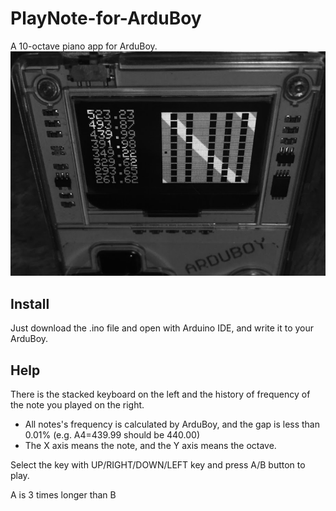 # PlayNote-for-ArduBoy
A 10-octave piano app for ArduBoy.
![alt text](https://raw.githubusercontent.com/Sh1n0g1/PlayNote-for-ArduBoy/master/PlayNote_picture.png)

## Install
Just download the .ino file and open with Arduino IDE, and write it to your ArduBoy.

## Help
There is the stacked keyboard on the left and the history of frequency of the note you played on the right.
* All notes's frequency is calculated by ArduBoy, and the gap is less than 0.01% (e.g. A4=439.99 should be 440.00)
* The X axis means the note, and the Y axis means the octave.

Select the key with UP/RIGHT/DOWN/LEFT key and press A/B button to play.

A is 3 times longer than B

